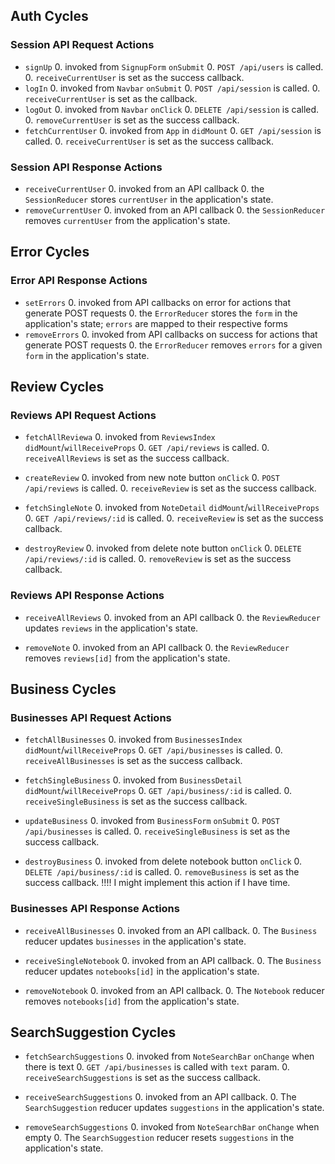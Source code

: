 ## Auth Cycles

### Session API Request Actions

* `signUp`
  0. invoked from `SignupForm` `onSubmit`
  0. `POST /api/users` is called.
  0. `receiveCurrentUser` is set as the success callback.
* `logIn`
  0. invoked from `Navbar` `onSubmit`
  0. `POST /api/session` is called.
  0. `receiveCurrentUser` is set as the callback.
* `logOut`
  0. invoked from `Navbar` `onClick`
  0. `DELETE /api/session` is called.
  0. `removeCurrentUser` is set as the success callback.
* `fetchCurrentUser`
  0. invoked from `App` in `didMount`
  0. `GET /api/session` is called.
  0. `receiveCurrentUser` is set as the success callback.

### Session API Response Actions

* `receiveCurrentUser`
  0. invoked from an API callback
  0. the `SessionReducer` stores `currentUser` in the application's state.
* `removeCurrentUser`
  0. invoked from an API callback
  0. the `SessionReducer` removes `currentUser` from the application's state.

## Error Cycles

### Error API Response Actions
* `setErrors`
  0. invoked from API callbacks on error for actions that generate POST requests
  0. the `ErrorReducer` stores the `form` in the application's state; `errors` are mapped to their respective forms
* `removeErrors`
  0. invoked from API callbacks on success for actions that generate POST requests
  0. the `ErrorReducer` removes `errors` for a given `form` in the application's state.

## Review Cycles

### Reviews API Request Actions

* `fetchAllReviewa`
  0. invoked from `ReviewsIndex` `didMount`/`willReceiveProps`
  0. `GET /api/reviews` is called.
  0. `receiveAllReviews` is set as the success callback.

* `createReview`
  0. invoked from new note button `onClick`
  0. `POST /api/reviews` is called.
  0. `receiveReview` is set as the success callback.

* `fetchSingleNote`
  0. invoked from `NoteDetail` `didMount`/`willReceiveProps`
  0. `GET /api/reviews/:id` is called.
  0. `receiveReview` is set as the success callback.


* `destroyReview`
  0. invoked from delete note button `onClick`
  0. `DELETE /api/reviews/:id` is called.
  0. `removeReview` is set as the success callback.

### Reviews API Response Actions

* `receiveAllReviews`
  0. invoked from an API callback
  0. the `ReviewReducer` updates `reviews` in the application's state.

* `removeNote`
  0. invoked from an API callback
  0. the `ReviewReducer` removes `reviews[id]` from the application's state.

## Business Cycles

### Businesses API Request Actions

* `fetchAllBusinesses`
  0. invoked from `BusinessesIndex` `didMount`/`willReceiveProps`
  0. `GET /api/businesses` is called.
  0. `receiveAllBusinesses` is set as the success callback.

* `fetchSingleBusiness`
  0. invoked from `BusinessDetail` `didMount`/`willReceiveProps`
  0. `GET /api/business/:id` is called.
  0. `receiveSingleBusiness` is set as the success callback.

* `updateBusiness`
  0. invoked from `BusinessForm` `onSubmit`
  0. `POST /api/businesses` is called.
  0. `receiveSingleBusiness` is set as the success callback.

* `destroyBusiness`
  0. invoked from delete notebook button `onClick`
  0. `DELETE /api/business/:id` is called.
  0. `removeBusiness` is set as the success callback.
!!!! I might implement this action if I have time.

### Businesses API Response Actions

* `receiveAllBusinesses`
  0. invoked from an API callback.
  0. The `Business` reducer updates `businesses` in the application's state.

* `receiveSingleNotebook`
  0. invoked from an API callback.
  0. The `Business` reducer updates `notebooks[id]` in the application's state.

* `removeNotebook`
  0. invoked from an API callback.
  0. The `Notebook` reducer removes `notebooks[id]` from the application's state.

## SearchSuggestion Cycles

* `fetchSearchSuggestions`
  0. invoked from `NoteSearchBar` `onChange` when there is text
  0. `GET /api/businesses` is called with `text` param.
  0. `receiveSearchSuggestions` is set as the success callback.

* `receiveSearchSuggestions`
  0. invoked from an API callback.
  0. The `SearchSuggestion` reducer updates `suggestions` in the application's state.

* `removeSearchSuggestions`
  0. invoked from `NoteSearchBar` `onChange` when empty
  0. The `SearchSuggestion` reducer resets `suggestions` in the application's state.
